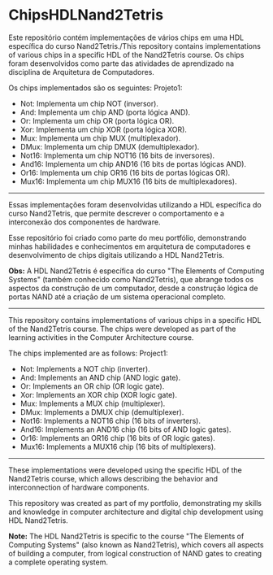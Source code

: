 # ChipsHDLNand2Tetris

 Este repositório contém implementações de vários chips em uma HDL específica do curso Nand2Tetris./This repository contains implementations of various chips in a specific HDL of the Nand2Tetris course. Os chips foram desenvolvidos como parte das atividades de aprendizado na disciplina de Arquitetura de Computadores.

Os chips implementados são os seguintes:
Projeto1:
- Not: Implementa um chip NOT (inversor).
- And: Implementa um chip AND (porta lógica AND).
- Or: Implementa um chip OR (porta lógica OR).
- Xor: Implementa um chip XOR (porta lógica XOR).
- Mux: Implementa um chip MUX (multiplexador).
- DMux: Implementa um chip DMUX (demultiplexador).
- Not16: Implementa um chip NOT16 (16 bits de inversores).
- And16: Implementa um chip AND16 (16 bits de portas lógicas AND).
- Or16: Implementa um chip OR16 (16 bits de portas lógicas OR).
- Mux16: Implementa um chip MUX16 (16 bits de multiplexadores).
-----------------------------------------------------------------
Essas implementações foram desenvolvidas utilizando a HDL específica do curso Nand2Tetris, que permite descrever o comportamento e a interconexão dos componentes de hardware.

Esse repositório foi criado como parte do meu portfólio, demonstrando minhas habilidades e conhecimentos em arquitetura de computadores e desenvolvimento de chips digitais utilizando a HDL Nand2Tetris.

**Obs:** A HDL Nand2Tetris é específica do curso "The Elements of Computing Systems" (também conhecido como Nand2Tetris), que abrange todos os aspectos da construção de um computador, desde a construção lógica de portas NAND até a criação de um sistema operacional completo.

---------------------------------------------------------------------------------------------------------------------------------------------------

This repository contains implementations of various chips in a specific HDL of the Nand2Tetris course. The chips were developed as part of the learning activities in the Computer Architecture course.

The chips implemented are as follows:
Project1:
- Not: Implements a NOT chip (inverter).
- And: Implements an AND chip (AND logic gate).
- Or: Implements an OR chip (OR logic gate).
- Xor: Implements an XOR chip (XOR logic gate).
- Mux: Implements a MUX chip (multiplexer).
- DMux: Implements a DMUX chip (demultiplexer).
- Not16: Implements a NOT16 chip (16 bits of inverters).
- And16: Implements an AND16 chip (16 bits of AND logic gates).
- Or16: Implements an OR16 chip (16 bits of OR logic gates).
- Mux16: Implements a MUX16 chip (16 bits of multiplexers).
-------------------------------------------------- ---------------
These implementations were developed using the specific HDL of the Nand2Tetris course, which allows describing the behavior and interconnection of hardware components.

This repository was created as part of my portfolio, demonstrating my skills and knowledge in computer architecture and digital chip development using HDL Nand2Tetris.

**Note:** The HDL Nand2Tetris is specific to the course "The Elements of Computing Systems" (also known as Nand2Tetris), which covers all aspects of building a computer, from logical construction of NAND gates to creating a complete operating system.
